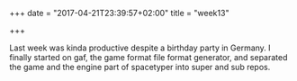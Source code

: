 +++
date = "2017-04-21T23:39:57+02:00"
title = "week13"

+++

Last week was kinda productive despite a birthday party in Germany. I finally started on gaf, the game format file format generator, and separated the game and the engine part of spacetyper into super and sub repos.
